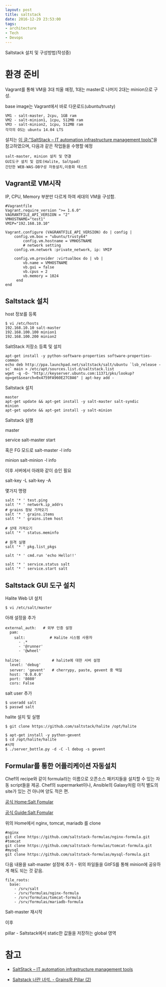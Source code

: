 ```yaml
---
layout: post
title: saltstack
date: 2016-12-29 23:53:00
tags:
- architecture
- Tech
- Devops
---
```


Saltstack 설치 및 구성방법(작성중)

# 환경 준비

Vagrant를 통해 VM을 3대 띄울 예정, 1대는 master로 나머지 2대는 minion으로 구성.

base image는 Vagrant에서 바로 다운로드(ubuntu/trusty)

    VM1 - salt-master, 2cpu, 1GB ram
    VM2 - salt-minion1, 1cpu, 512MB ram
    VM3 - salt-minion2, 1cpu, 512MB ram
    각각의 OS는 ubuntu 14.04 LTS

설치는 [이 글:"SaltStack – IT automation infrastructure management tools"](http://www.yongbok.net/blog/saltstack-it-automation-infrastructure-management-tools/)을 참고하였으며, 다음과 같은 작업들을 수행할 예정

    salt-master, minion 설치 및 연결
    GUI도구 설치 및 검토(Halite, Saltpad)
    간단한 WEB-WAS-DB구성 자동설치,이중화 테스트


## Vagrant로 VM시작

IP, CPU, Memory 부분만 다르게 하여 세대의 VM을 구성함.

    #Vagrantfile
    Vagrant.require_version ">= 1.6.0"
    VAGRANTFILE_API_VERSION = "2"
    VMHOSTNAME="test1"
    VMIP="192.168.10.10"

    Vagrant.configure (VAGRANTFILE_API_VERSION) do | config |
        config.vm.box = "ubuntu/trusty64"
            config.vm.hostname = VMHOSTNAME
            # network setting
        config.vm.network :private_network, ip: VMIP

        config.vm.provider :virtualbox do | vb |
            vb.name = VMHOSTNAME
            vb.gui = false
            vb.cpus = 2
            vb.memory = 1024
         end
    end


## Saltstack 설치


host 정보를 등록

    $ vi /etc/hosts
    192.168.10.10 salt-master
    192.168.100.100 minion1
    192.168.100.200 minion2

SaltStack 저장소 등록 및 설치


    apt-get install -y python-software-properties software-properties-common
    echo deb http://ppa.launchpad.net/saltstack/salt/ubuntu `lsb_release -sc` main > /etc/apt/sources.list.d/saltstack.list
    wget -q -O- "http://keyserver.ubuntu.com:11371/pks/lookup?op=get&search=0x4759FA960E27C0A6" | apt-key add -

Saltstack 설치

    master
    apt-get update && apt-get install -y salt-master salt-syndic
    minion
    apt-get update && apt-get install -y salt-minion


Saltstack 실행

master

service salt-master start

혹은 FG 모드로
salt-master -l info


minion
salt-minion -l info

이후 서버에서 아래와 같이 승인 필요

salt-key -L
salt-key -A


몇가지 명령

    salt '* ' test.ping
    salt '* ' network.ip_addrs
    # grains 정보 가져오기
    salt '* ' grains.items
    salt '* ' grains.item host

    # 상태 가져오기
    salt '* ' status.meminfo

    # 원격 실행
    salt '* ' pkg.list_pkgs

    salt '* ' cmd.run 'echo Hello!!'

    salt '* ' service.status salt
    salt '* ' service.start salt


## Saltstack GUI 도구 설치


Halite Web UI 설치

    $ vi /etc/salt/master

아래 설정을 추가

    external_auth:   # 외부 인증 설정
      pam:
        salt:           # Halite 시스템 사용자
          - .*
          - '@runner'
          - '@wheel'

    halite:              # halite에 대한 서버 설정
      level: 'debug'
      server: 'gevent'   # cherrypy, paste, gevent 중 택일
      host: '0.0.0.0'
      port: '8080'
      cors: False


salt user 추가

    $ useradd salt
    $ passwd salt

halite 설치 및 실행

    $ git clone https://github.com/saltstack/halite /opt/halite

    $ apt-get install -y python-gevent
    $ cd /opt/halite/halite
    #시작
    $ ./server_bottle.py -d -C -l debug -s gevent


## Formular를 통한 어플리케이션 자동설치

Chef의 recipe와 같이 formula라는 이름으로 오픈소스 패키지들을 설치할 수 있는 자동 script들을 제공. Chef의 supermarket이나, Ansible의 Galaxy처럼 아직 별도의 site가 있는 건 아니며 양도 적은 편.

[공식 Home:Salt Fomular](https://github.com/saltstack-formulas)

[공식 Guide:Salt Fomular](https://docs.saltstack.com/en/latest/topics/development/conventions/formulas.html)

위의 Home에서 nginx, tomcat, mariadb 를 clone

    #nginx
    git clone https://github.com/saltstack-formulas/nginx-formula.git
    #tomcat
    git clone https://github.com/saltstack-formulas/tomcat-formula.git
    #mysql
    git clone https://github.com/saltstack-formulas/mysql-formula.git

다음 내용을 salt-master 설정에 추가 - 위의 파일들을 GitFS를 통해 minion에 공유하게 해도 되는 것 같음.

    file_roots:
      base:
        - /srv/salt
        - /srv/formulas/nginx-formula
        - /srv/formulas/tomcat-formula
        - /srv/formulas/mariadb-formula

Salt-master 재시작

이후


pillar - Saltstack에서 static한 값들을 저장하는 global 영역




# 참고

- [SaltStack – IT automation infrastructure management tools](http://www.yongbok.net/blog/saltstack-it-automation-infrastructure-management-tools/)

- [Saltstack 너란 녀석. - Grains와 Pillar (2)](http://bluese05.tistory.com/43)
